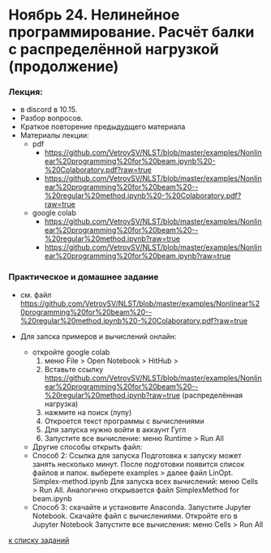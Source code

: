 # Ноябрь 24. Нелинейное программирование. Расчёт балки с распределённой нагрузкой (продолжение) 

### Лекция: 
- в discord в 10.15.
- Разбор вопросов.
- Краткое повторение предыдудщего материала
- Материалы лекции: 
  - pdf
    - https://github.com/VetrovSV/NLST/blob/master/examples/Nonlinear%20programming%20for%20beam.ipynb%20-%20Colaboratory.pdf?raw=true
    - https://github.com/VetrovSV/NLST/blob/master/examples/Nonlinear%20programming%20for%20beam%20--%20regular%20method.ipynb%20-%20Colaboratory.pdf?raw=true
  - google colab  
    - https://github.com/VetrovSV/NLST/blob/master/examples/Nonlinear%20programming%20for%20beam%20--%20regular%20method.ipynb?raw=true
    - https://github.com/VetrovSV/NLST/blob/master/examples/Nonlinear%20programming%20for%20beam.ipynb?raw=true
    
### Практическое и домашнее задание
- см. файл https://github.com/VetrovSV/NLST/blob/master/examples/Nonlinear%20programming%20for%20beam%20--%20regular%20method.ipynb%20-%20Colaboratory.pdf?raw=true
    
    
- Для запска примеров и вычислений онлайн:
  - откройте google colab
    1. меню File > Open Notebook > HitHub >
    1. Вставьте ссылку https://github.com/VetrovSV/NLST/blob/master/examples/Nonlinear%20programming%20for%20beam%20--%20regular%20method.ipynb?raw=true (распределённая нагрузка)
    1. нажмите на поиск (лупу)
    1. Откроется текст программы с вычислениями
    1. Для запуска нужно войти в аккаунт Гугл
    1. Запустите все вычисление: меню Runtime > Run All
   - Другие способы открыть файл:
    - Способ 2: Ссылка для запуска Подготовка к запуску может занять несколько минут. После подготовки появится список файлов и папок. выберете examples > далее файл LinOpt. Simplex-method.ipynb Для запуска всех вычислений: меню Cells > Run All. Аналогично открывается файл SimplexMethod for beam.ipynb
    - Способ 3: скачайте и установите Anaconda. Запустите Jupyter Notebook. Скачайте файл с вычислениями. Откройте его в Jupyter Notebook Запустите все вычисления: меню Cells > Run All


[к списку заданий](https://github.com/VetrovSV/NLST/blob/master/dist2020/tasks2020.md)
